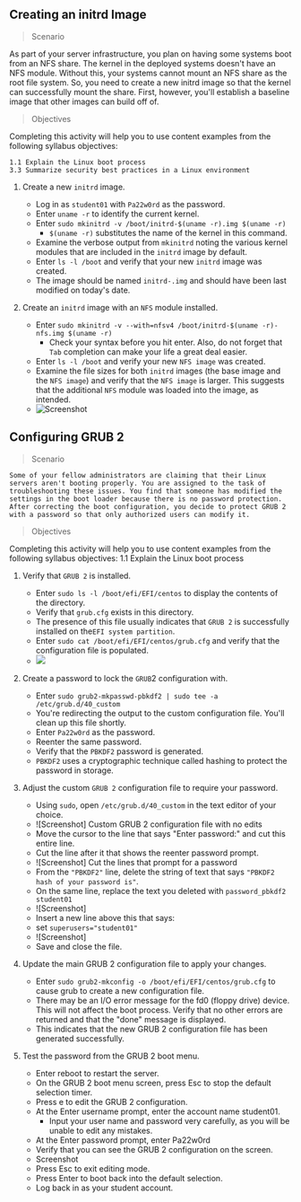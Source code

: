 ## Creating an initrd Image

> Scenario

As part of your server infrastructure, you plan on having some systems boot from an NFS share. The kernel in the deployed systems doesn't have an NFS module. Without this, your systems cannot mount an NFS share as the root file system. So, you need to create a new initrd image so that the kernel can successfully mount the share. First, however, you'll establish a baseline image that other images can build off of.
> Objectives

Completing this activity will help you to use content examples from the following syllabus objectives:

    1.1 Explain the Linux boot process
    3.3 Summarize security best practices in a Linux environment

1. Create a new `initrd` image.
   - Log in as `student01` with `Pa22w0rd` as the password.
   - Enter `uname -r` to identify the current kernel.
   - Enter `sudo mkinitrd -v /boot/initrd-$(uname -r).img $(uname -r)`
       - `$(uname -r)` substitutes the name of the kernel in this command.
   - Examine the verbose output from `mkinitrd` noting the various kernel modules that are included in the `initrd` image by default.
   - Enter `ls -l /boot` and verify that your new `initrd` image was created.
   - The image should be named `initrd-.img` and should have been last modified on today's date.

1. Create an `initrd` image with an `NFS` module installed.
   - Enter `sudo mkinitrd -v --with=nfsv4 /boot/initrd-$(uname -r)-nfs.img $(uname -r)`
       - Check your syntax before you hit enter. Also, do not forget that `Tab` completion can make your life a great deal easier.
   - Enter `ls -l /boot` and verify your new `NFS image` was created.
   - Examine the file sizes for both `initrd` images (the base image and the `NFS image`) and verify that the `NFS image` is larger. This suggests that the additional `NFS` module was loaded into the image, as intended.
   - ![Screenshot]()

## Configuring GRUB 2

> Scenario

```text
Some of your fellow administrators are claiming that their Linux servers aren't booting properly. You are assigned to the task of troubleshooting these issues. You find that someone has modified the settings in the boot loader because there is no password protection. After correcting the boot configuration, you decide to protect GRUB 2 with a password so that only authorized users can modify it.
```

> Objectives

Completing this activity will help you to use content examples from the following syllabus objectives:
    1.1 Explain the Linux boot process

1. Verify that `GRUB 2` is installed.
   - Enter `sudo ls -l /boot/efi/EFI/centos` to display the contents of the directory.
   - Verify that `grub.cfg` exists in this directory.
   - The presence of this file usually indicates that `GRUB 2` is successfully installed on the`EFI system partition`.
   - Enter `sudo cat /boot/efi/EFI/centos/grub.cfg` and verify that the configuration file is populated.
   - ![](vpmlo38v.jpg)

1. Create a password to lock the `GRUB`2 configuration with.
   - Enter `sudo grub2-mkpasswd-pbkdf2 | sudo tee -a /etc/grub.d/40_custom`
   - You're redirecting the output to the custom configuration file. You'll clean up this file shortly.
   - Enter `Pa22w0rd` as the password.
   - Reenter the same password.
   - Verify that the `PBKDF2` password is generated.
   - `PBKDF2` uses a cryptographic technique called hashing to protect the password in storage.

1. Adjust the custom `GRUB 2` configuration file to require your password.
   - Using `sudo`, open `/etc/grub.d/40_custom` in the text editor of your choice.
   - ![Screenshot] Custom GRUB 2 configuration file with no edits
   - Move the cursor to the line that says "Enter password:" and cut this entire line.
   - Cut the line after it that shows the reenter password prompt.
   - ![Screenshot] Cut the lines that prompt for a password
   - From the `"PBKDF2"` line, delete the string of text that says `"PBKDF2 hash of your password is"`.
   - On the same line, replace the text you deleted with `password_pbkdf2 student01`
   - ![Screenshot]
   - Insert a new line above this that says:
   - set `superusers="student01"`
   - ![Screenshot]
   - Save and close the file.

1. Update the main GRUB 2 configuration file to apply your changes.
   - Enter `sudo grub2-mkconfig -o /boot/efi/EFI/centos/grub.cfg` to cause grub to create a new configuration file.
   - There may be an I/O error message for the fd0 (floppy drive) device. This will not affect the boot process. Verify that no other errors are returned and that the "done" message is displayed.
   - This indicates that the new GRUB 2 configuration file has been generated successfully.

1. Test the password from the GRUB 2 boot menu.
   - Enter reboot to restart the server.
   - On the GRUB 2 boot menu screen, press Esc to stop the default selection timer.
   - Press e to edit the GRUB 2 configuration.
   - At the Enter username prompt, enter the account name student01.
       - Input your user name and password very carefully, as you will be unable to edit any mistakes.
   - At the Enter password prompt, enter Pa22w0rd
   - Verify that you can see the GRUB 2 configuration on the screen.
   - Screenshot
   - Press Esc to exit editing mode.
   - Press Enter to boot back into the default selection.
   - Log back in as your student account.
